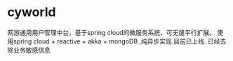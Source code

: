 # cyworld
网游通用用户管理中台，基于spring cloud的微服务系统，可无缝平行扩展。
使用spring cloud + reactive + akka + mongoDB ,纯异步实现.目前已上线.
已经去除业务敏感信息
